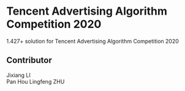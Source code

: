 # Tencent Advertising Algorithm Competition 2020
1.427+ solution for Tencent Advertising Algorithm Competition 2020

## Contributor 
Jixiang LI \
Pan Hou
Lingfeng ZHU
